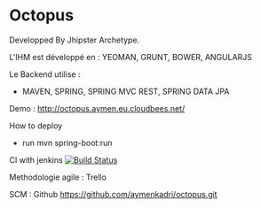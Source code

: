 Octopus
=======

Developped By Jhipster Archetype.


L'IHM est développé en :
  YEOMAN, GRUNT, BOWER, ANGULARJS


Le Backend utilise :
  * MAVEN, SPRING, SPRING MVC REST, SPRING DATA JPA



Demo : http://octopus.aymen.eu.cloudbees.net/




How to deploy
  * run mvn spring-boot:run


CI with jenkins
[![Build Status](https://aymen.ci.cloudbees.com/job/octopus/)](https://aymen.ci.cloudbees.com/job/octopus/)



Methodologie agile : Trello

SCM : Github
https://github.com/aymenkadri/octopus.git
